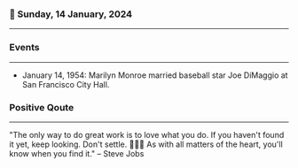 ### 📅 Sunday, 14 January, 2024
------
### Events
------
- January 14, 1954: Marilyn Monroe married baseball star Joe DiMaggio at San Francisco City Hall.
### Positive Qoute
------
"The only way to do great work is to love what you do. If you haven't found it yet, keep looking. Don't settle. 🌟💼🚀 As with all matters of the heart, you'll know when you find it." – Steve Jobs
